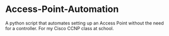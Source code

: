 # Access-Point-Automation
A python script that automates setting up an Access Point without the need for a controller. For my Cisco CCNP class at school.
